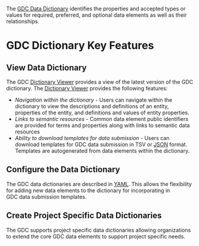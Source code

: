 The [GDC Data Dictionary](http://gdc-docs.nci.nih.gov/Dictionary/) identifies the properties and accepted types or values for required, preferred, and optional data elements as well as their relationships.

# GDC Dictionary Key Features

## View Data Dictionary

The GDC [Dictionary Viewer](http://gdc-docs.nci.nih.gov/Data_Dictionary/) provides a view of the latest version of the GDC dictionary. The [Dictionary Viewer](http://gdc-docs.nci.nih.gov/Data_Dictionary/) provides the following features:

*   _Navigation within the dictionary_ - Users can navigate within the dictionary to view the descriptions and definitions of an entity, properties of the entity, and definitions and values of entity properties. 
*   _Links to semantic resources_ - Common data element public identifiers are provided for terms and properties along with links to semantic data resources
*   _Ability to download templates for data submission_ - Users can download templates for GDC data submission in TSV or [JSON](http://json-schema.org/) format. Templates are autogenerated from data elements within the dictionary.

## Configure the Data Dictionary

The GDC data dictionaries are described in [YAML](http://yaml.org/). This allows the flexibility for adding new data elements to the dictionary for incorporating in GDC data submission templates.

## Create Project Specific Data Dictionaries

The GDC supports project specific data dictionaries allowing organizations to extend the core GDC data elements to support project specific needs.
